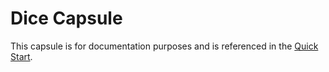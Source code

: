 # Dice Capsule

This capsule is for documentation purposes and is referenced in the [Quick Start](https://bixbydevelopers.com/dev/docs/get-started/quick-start).


